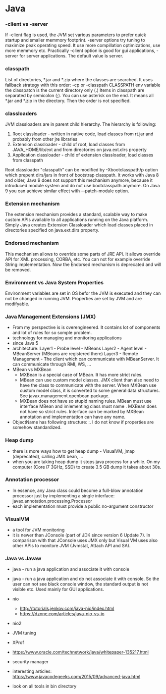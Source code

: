 Java
=============

### -client vs -server
If -client flag is used, the JVM set various parameters to prefer quick startup
and smaller memmory footprint. -server options try tuning to maximize peak operating
speed. It use more compillation optimizations, use more memmory etc. Practically
-client option is good for gui applications, -server for server applications. The default value is server.

### classpath
List of directories, *.jar and *.zip where the classes are searched. It uses fallback strategy with this order:
  -cp or -classpath
  CLASSPATH env variable
  the classpatch is the current directory only (.)
Items in classpath are separated by semicolon (;). You can use asterisk on the end. It means all *.jar and *.zip
in the directory. Then the order is not specified.

### classloaders
JVM classloaders are in parent child hierarchy. The hierarchy is following:
1. Root classloader - written in native code, load classes from rt.jar and probably from other jre libraries
2. Extension classloader - child of root, load classes from JAVA_HOME/lib/ext and from directories on java.ext.dirs
   property
3. Application classloader - child of extension classloader, load classes from classpath

Root classloader "classpath" can be modified by -Xbootclasspath/p option which prepent dirs/jars in front of
bootstrap classpath. It works with Java 8 and older, Java 9 does not support this mechanism anymore, because it
introduced module system and do not use bootclasspath anymore. On Java 9 you can achieve similar effect with
--patch-module option.

### Extension mechanism
The extension mechanism provides a standard, scalable way to make custom APIs available to all applications running on 
the Java platform. Simply Java creates Extension Classloader which load classes placed in directories specified on
java.ext.dirs property.

### Endorsed mechanism
This mechanism allows to override some parts of JRE API. It allows override API for XML processing, CORBA, etc. You
can not for example override String implementation. Now the Endorsed mechanism is deprecated and will be removed.

### Environment vs Java System Properties
Environment variables are set in OS befor the JVM is executed and they can not be changed in running JVM.
Properties are set by JVM and are modifyable.

### Java Management Extensions (JMX)
* From my perspective is is overengineered. It contains lot of components and lot of rules for so somple problem.
* technology for managing and monitoring applications
* since Java 5
* architecture:
  Layer1 - Probe level - MBeans
  Layer2 - Agent level - MBeanServer (MBeans are registered there)
  Layer3 - Remote Management - The client which can communicate with MBeanServer. It can communicate through RMI, WS, ...
* MBean vs MXBean
  * MXBean is a special case of MBean. It has more strict rules.
  * MBean can use custom model classes. JMX client than also need to have the class to communicate with the server.
    When MXBean use custom model class, it is converted to some general data structures. See javax.management.openbean
    package.
  * MXBean does not have so stupid naming rules. MBean must use interface <Name>MBean and imlementing class must name
    <Name>. MXBean does not have so strict rules. Interface can be marked by MXBean annotation and implementation
    can have any name.
* ObjectName has following structure: <domain>:<properties>. I do not know if properties are somehow standardized.

### Heap dump
* there is more ways how to get heap dump - VisualVM, jmap (deprecated), calling JMX bean, ...
* when you are taking heap dump it stops java process for a while. On my computer (Core i7 3GHz, SSD) to create 3.5 GB
  dump it takes about 30s.
  
### Annotation processor
* In essence, any Java class could become a full-blow annotation processor just by implementing a single interface:
 javax.annotation.processing.Processor
* each implementation must provide a public no-argument constructor

### VisualVM
* a tool for JVM monitoring
* it is newer than JConsole (part of JDK since version 6 Update 7). In comparison with that JConsole uses JMX only but 
  Visual VM uses also other APIs to monitore JVM (Jvmstat, Attach API and SA).
  
### Java vs Javaw
* java - run a java application and associate it with console
* java - run a java application and do not associate it with console. So the user can not see
         black console window, the standard output is not visible etc. Used mainly for GUI
         applications.

* nio
  * http://tutorials.jenkov.com/java-nio/index.html
  * https://dzone.com/articles/java-nio-vs-io
* nio2
* JVM tuning
* XProf
* https://www.oracle.com/technetwork/java/whitepaper-135217.html
* security manager
* interesting articles: https://www.javacodegeeks.com/2015/09/advanced-java.html
* look on all tools in bin directory